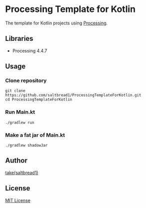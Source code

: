 # Processing Template for Kotlin

The template for Kotlin projects using [Processing](https://processing.org/).

## Libraries

- Processing 4.4.7

## Usage

### Clone repository

```
git clone https://github.com/saltbread1/ProcessingTemplateForKotlin.git
cd ProcessingTemplateForKotlin
```

### Run Main.kt

```
./gradlew run
```

### Make a fat jar of Main.kt

```
./gradlew shadowJar
```

## Author

[take(saltbread1)](https://github.com/saltbread1)

## License

[MIT License](https://github.com/saltbread1/ProcessingTemplateForKotlin/blob/main/LICENSE)
